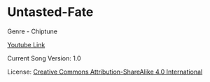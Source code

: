 # Untasted-Fate
Genre - Chiptune

[Youtube Link](https://www.youtube.com/watch?v=kybyGVzySi8&index=38&list=PLye9mcKwe2zy3KW8uK_3F7HVMjJjdqSqU)

Current Song Version: 1.0

License: [Creative Commons Attribution-ShareAlike 4.0 International](http://creativecommons.org/licenses/by-sa/4.0/)
